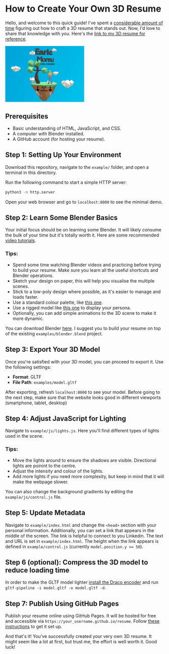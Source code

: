 
# How to Create Your Own 3D Resume

Hello, and welcome to this quick guide! I've spent a [considerable amount of time](https://discourse.threejs.org/t/my-3d-resume-feedback-please/31327) figuring out how to craft a 3D resume that stands out. Now, I'd love to share that knowledge with you. Here's the [link to my 3D resume for reference](https://resume.enricmor.eu).

<img src="preview.png" alt="3D resume" width="250"/>

## Prerequisites

- Basic understanding of HTML, JavaScript, and CSS.
- A computer with Blender installed.
- A GitHub account (for hosting your resume).

## Step 1: Setting Up Your Environment

Download this repository, navigate to the `example/` folder, and open a terminal in this directory.

Run the following command to start a simple HTTP server:

```bash
python3 -m http.server
```

Open your web browser and go to `localhost:8000` to see the minimal demo.

## Step 2: Learn Some Blender Basics

Your initial focus should be on learning some Blender. It will likely consume the bulk of your time but it's totally worth it. Here are some recommended [video tutorials](https://www.youtube.com/watch?v=1jHUY3qoBu8).

### Tips:
- Spend some time watching Blender videos and practicing before trying to build your resume. Make sure you learn all the useful shortcuts and Blender operations.
- Sketch your design on paper, this will help you visualise the multiple scenes.
- Stick to a low-poly design where possible, as it's easier to manage and loads faster.
- Use a standard colour palette, like [this one](https://coolors.co/2176ae-57b8ff-b66d0d-fbb13c-fe6847).
- Use a rigged model like [this one](https://www.youtube.com/watch?v=mnP54h3x6_Y) to display your persona.
- Optionally, you can add simple animations to the 3D scene to make it more dynamic.

You can download Blender [here](https://www.blender.org/download/). I suggest you to build your resume on top of the existing `examples/blender.blend` project.

## Step 3: Export Your 3D Model

Once you're satisfied with your 3D model, you can proceed to export it. Use the following settings:
- **Format**: GLTF
- **File Path**: `examples/model.gltf`

After exporting, refresh `localhost:8000` to see your model. Before going to the next step, make sure that the website looks good in different viewports (smartphone, tablet, desktop)

## Step 4: Adjust JavaScript for Lighting

Navigate to `example/js/lights.js`. Here you'll find different types of lights used in the scene. 

### Tips:
- Move the lights around to ensure the shadows are visible. Directional lights are poinint to the centre.
- Adjust the intensity and colour of the lights.
- Add more lights if you need more complexity, but keep in mind that it will make the webpage slower.

You can also change the background gradients by editing the `example/js/control.js` file.

## Step 5: Update Metadata

Navigate to `example/index.html` and change the `<head>` section with your personal information.
Additionally, you can set a link that appears in the middle of the screen. The link is helpful to connect to you Linkedin. The text and URL is set in `example/index.html`. The height when the link appears is defined in `example/control.js` (currently `model.position.y >= 50`).

## Step 6 (optional): Compress the 3D model to reduce loading time

In order to make the GLTF model lighter [install the Draco encoder](https://github.com/CesiumGS/gltf-pipeline) and run `gltf-pipeline -i model.gltf -o model.gltf -d`.

## Step 7: Publish Using GitHub Pages

Publish your resume online using GitHub Pages. It will be hosted for free and accessible via `https://your_username.github.io/resume`. Follow [these instructions](https://docs.github.com/en/pages/getting-started-with-github-pages/creating-a-github-pages-site) to get it set up.

And that's it! You've successfully created your very own 3D resume. It might seem like a lot at first, but trust me, the effort is well worth it. Good luck!
